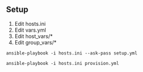 ## Setup

1. Edit hosts.ini
2. Edit vars.yml
3. Edit host_vars/*
4. Edit group_vars/*

`ansible-playbook -i hosts.ini --ask-pass setup.yml`

`ansible-playbook -i hosts.ini provision.yml`
